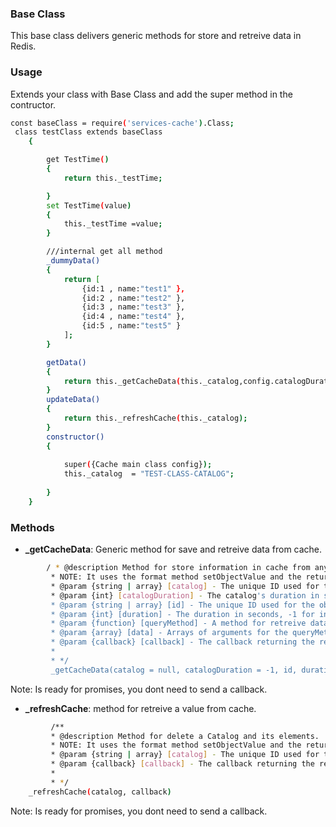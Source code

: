 ### Base Class

This base class delivers generic methods for store and retreive data in Redis.

### Usage

Extends your class with Base Class and add the super method in the contructor.
```sh
const baseClass = require('services-cache').Class;
 class testClass extends baseClass 
    {

        get TestTime()
        {
            return this._testTime;

        }
        set TestTime(value)
        {
            this._testTime =value;
        }

        ///internal get all method
        _dummyData()
        {
            return [
                {id:1 , name:"test1" },
                {id:2 , name:"test2" },
                {id:3 , name:"test3" },
                {id:4 , name:"test4" },
                {id:5 , name:"test5" }
            ];
        }

        getData()
        {
            return this._getCacheData(this._catalog,config.catalogDuration,"testClass",config.duration,this._dummyData,null);
        }
        updateData()
        {
            return this._refreshCache(this._catalog);
        }
        constructor()
        {
            
            super({Cache main class config});
            this._catalog  = "TEST-CLASS-CATALOG";
            
        }
    }
```

### Methods
- **_getCacheData**: Generic method for save and retreive data from cache.
```sh
        / * @description Method for store information in cache from any source.
         * NOTE: It uses the format method setObjectValue and the return format method formatObjectValue .
         * @param {string | array} [catalog] - The unique ID used for the catalog in cache.
         * @param {int} [catalogDuration] - The catalog's duration in seconds, -1 for infinite duration.
         * @param {string | array} [id] - The unique ID used for the object in cache.
         * @param {int} [duration] - The duration in seconds, -1 for infinite duration.
         * @param {function} [queryMethod] - A method for retreive data.
         * @param {array} [data] - Arrays of arguments for the queryMethod.
         * @param {callback} [callback] - The callback returning the result of the transaction.
         * 
         * */
         _getCacheData(catalog = null, catalogDuration = -1, id, duration = 60, queryMethod, queryArgs = [null], callback)
```
Note: Is ready for promises, you dont need to send a callback.
- **_refreshCache**: method for retreive a value from cache.
```sh
         /**
         * @description Method for delete a Catalog and its elements.
         * NOTE: It uses the format method setObjectValue and the return format method formatObjectValue .
         * @param {string | array} [catalog] - The unique ID used for the catalog in cache.
         * @param {callback} [callback] - The callback returning the result of the transaction.
         * 
         * */
    _refreshCache(catalog, callback)
```
Note: Is ready for promises, you dont need to send a callback.
